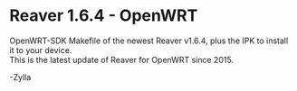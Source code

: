 # Reaver 1.6.4 - OpenWRT

OpenWRT-SDK Makefile of the newest Reaver v1.6.4, plus the IPK to install it to your device.  
This is the latest update of Reaver for OpenWRT since 2015.  

-Zylla
